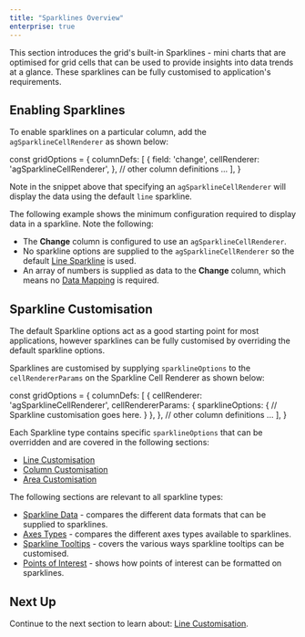 ```yaml
---
title: "Sparklines Overview"
enterprise: true
---
```


This section introduces the grid's built-in Sparklines - mini charts that are optimised for grid cells that can be used
to provide insights into data trends at a glance. These sparklines can be fully customised to application's requirements.

<image-caption src="sparklines-overview/resources/sparklines-overview.png" alt="Sparkline Overview" maxWidth="80%" constrained="true" centered="true"></image-caption>

## Enabling Sparklines

To enable sparklines on a particular column, add the `agSparklineCellRenderer` as shown below:

<snippet>
const gridOptions = {
    columnDefs: [
        {
            field: 'change',
            cellRenderer: 'agSparklineCellRenderer',
        },
        // other column definitions ...
    ],
}
</snippet>

Note in the snippet above that specifying an `agSparklineCellRenderer` will display the data using the default `line` sparkline.

The following example shows the minimum configuration required to display data in a sparkline. Note the following:

- The **Change** column is configured to use an `agSparklineCellRenderer`.
- No sparkline options are supplied to the `agSparklineCellRenderer` so the default [Line Sparkline](/sparklines-line-sparkline/) is used.
- An array of numbers is supplied as data to the **Change** column, which means no [Data Mapping](/sparklines-data/) is required.

<grid-example title='Enabling Sparklines' name='enabling-sparklines' type='generated' options='{ "enterprise": true, "exampleHeight": 585, "modules": ["clientside", "sparklines"] }'></grid-example>

## Sparkline Customisation

The default Sparkline options act as a good starting point for most applications, however sparklines can be fully
customised by overriding the default sparkline options.

Sparklines are customised by supplying `sparklineOptions` to the `cellRendererParams` on the Sparkline Cell Renderer
as shown below:

<snippet>
const gridOptions = {
    columnDefs: [
        {
            cellRenderer: 'agSparklineCellRenderer',
            cellRendererParams: {
                sparklineOptions: {
                    // Sparkline customisation goes here.
                }
            },
        },
        // other column definitions ...
    ],
}
</snippet>

Each Sparkline type contains specific `sparklineOptions` that can be overridden and are covered in the following sections:

- [Line Customisation](/sparklines-line-customisation/)
- [Column Customisation](/sparklines-column-customisation)
- [Area Customisation](/sparklines-area-customisation)

The following sections are relevant to all sparkline types:

- [Sparkline Data](/sparklines-data/) - compares the different data formats that can be supplied to sparklines.
- [Axes Types](/sparklines-axis-types/) - compares the different axes types available to sparklines.
- [Sparkline Tooltips](/sparklines-tooltips/) - covers the various ways sparkline tooltips can be customised.
- [Points of Interest](/sparklines-points-of-interest/) - shows how points of interest can be formatted on sparklines.

## Next Up

Continue to the next section to learn about: [Line Customisation](/sparklines-line-customisation/).
